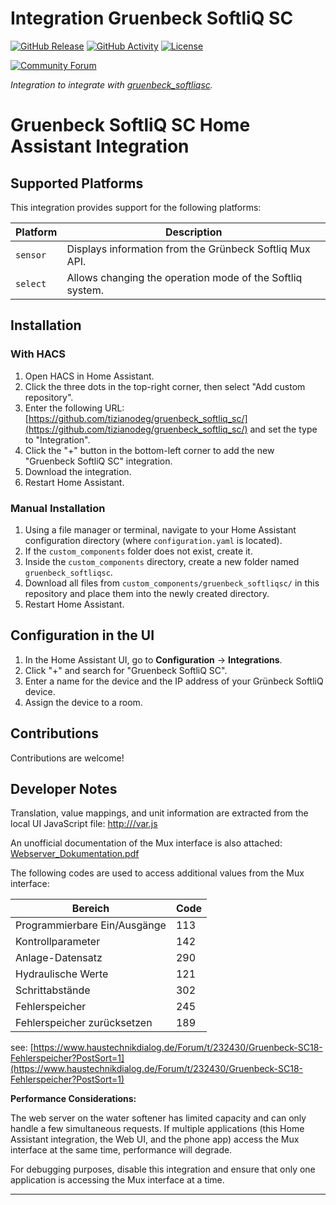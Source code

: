 # Integration Gruenbeck SoftliQ SC

[![GitHub Release][releases-shield]][releases]
[![GitHub Activity][commits-shield]][commits]
[![License][license-shield]](LICENSE)

[![Community Forum][forum-shield]][forum]

_Integration to integrate with [gruenbeck_softliqsc][gruenbeck_softliqsc]._

# Gruenbeck SoftliQ SC Home Assistant Integration

## Supported Platforms

This integration provides support for the following platforms:

| Platform  | Description |
|-----------|------------|
| `sensor`  | Displays information from the Grünbeck Softliq Mux API. |
| `select`  | Allows changing the operation mode of the Softliq system. |

## Installation

### With HACS

1. Open HACS in Home Assistant.
2. Click the three dots in the top-right corner, then select "Add custom repository".
3. Enter the following URL: [https://github.com/tizianodeg/gruenbeck_softliq_sc/](https://github.com/tizianodeg/gruenbeck_softliq_sc/) and set the type to "Integration".
4. Click the "+" button in the bottom-left corner to add the new "Gruenbeck SoftliQ SC" integration.
5. Download the integration.
6. Restart Home Assistant.

### Manual Installation

1. Using a file manager or terminal, navigate to your Home Assistant configuration directory (where `configuration.yaml` is located).
2. If the `custom_components` folder does not exist, create it.
3. Inside the `custom_components` directory, create a new folder named `gruenbeck_softliqsc`.
4. Download all files from `custom_components/gruenbeck_softliqsc/` in this repository and place them into the newly created directory.
5. Restart Home Assistant.

## Configuration in the UI

1. In the Home Assistant UI, go to **Configuration** → **Integrations**.
2. Click "+" and search for "Gruenbeck SoftliQ SC".
3. Enter a name for the device and the IP address of your Grünbeck SoftliQ device.
4. Assign the device to a room.

## Contributions

Contributions are welcome! 

## Developer Notes

Translation, value mappings, and unit information are extracted from the local UI JavaScript file:
[http://<device-ip>/var.js](http://<device-ip>/var.js)

An unofficial documentation of the Mux interface is also attached:
[Webserver_Dokumentation.pdf](Webserver_Dokumentation.pdf)

The following codes are used to access additional values from the Mux interface:

| Bereich                     | Code |
|-----------------------------|------|
| Programmierbare Ein/Ausgänge | 113  |
| Kontrollparameter           | 142  |
| Anlage-Datensatz            | 290  |
| Hydraulische Werte          | 121  |
| Schrittabstände             | 302  |
| Fehlerspeicher              | 245  |
| Fehlerspeicher zurücksetzen | 189  |

see: [https://www.haustechnikdialog.de/Forum/t/232430/Gruenbeck-SC18-Fehlerspeicher?PostSort=1](https://www.haustechnikdialog.de/Forum/t/232430/Gruenbeck-SC18-Fehlerspeicher?PostSort=1)

**Performance Considerations:**

The web server on the water softener has limited capacity and can only handle a few simultaneous requests. If multiple applications (this Home Assistant integration, the Web UI, and the phone app) access the Mux interface at the same time, performance will degrade.

For debugging purposes, disable this integration and ensure that only one application is accessing the Mux interface at a time.



***

[gruenbeck_softliqsc]: https://github.com/tizianodeg/gruenbeck_softliq_sc
[commits-shield]: https://img.shields.io/github/commit-activity/y/tizianodeg/gruenbeck_softliq_sc.svg?style=for-the-badge
[commits]: https://github.com/tizianodeg/gruenbeck_softliq_sc/commits/main
[exampleimg]: example.png
[forum-shield]: https://img.shields.io/badge/community-forum-brightgreen.svg?style=for-the-badge
[forum]: https://community.home-assistant.io/
[license-shield]: https://img.shields.io/github/license/tizianodeg/gruenbeck_softliq_sc.svg?style=for-the-badge
[releases-shield]: https://img.shields.io/github/release/tizianodeg/gruenbeck_softliq_sc.svg?style=for-the-badge
[releases]: https://github.com/tizianodeg/gruenbeck_softliq_sc/releases